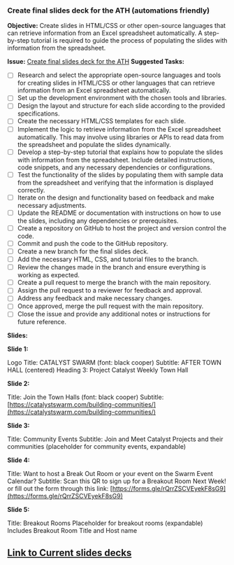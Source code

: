 ### Create final slides deck for the ATH (automations friendly)

**Objective:**
Create slides in HTML/CSS or other open-source languages that can retrieve information from an Excel spreadsheet automatically. A step-by-step tutorial is required to guide the process of populating the slides with information from the spreadsheet.

**Issue:**
[Create final slides deck for the ATH](https://github.com/swarm-press/swarm-ath-main/issues/8)
**Suggested Tasks:**

- [ ] Research and select the appropriate open-source languages and tools for creating slides in HTML/CSS or other languages that can retrieve information from an Excel spreadsheet automatically.
- [ ] Set up the development environment with the chosen tools and libraries.
- [ ] Design the layout and structure for each slide according to the provided specifications.
- [ ] Create the necessary HTML/CSS templates for each slide.
- [ ] Implement the logic to retrieve information from the Excel spreadsheet automatically. This may involve using libraries or APIs to read data from the spreadsheet and populate the slides dynamically.
- [ ] Develop a step-by-step tutorial that explains how to populate the slides with information from the spreadsheet. Include detailed instructions, code snippets, and any necessary dependencies or configurations.
- [ ] Test the functionality of the slides by populating them with sample data from the spreadsheet and verifying that the information is displayed correctly.
- [ ] Iterate on the design and functionality based on feedback and make necessary adjustments.
- [ ] Update the README or documentation with instructions on how to use the slides, including any dependencies or prerequisites.
- [ ] Create a repository on GitHub to host the project and version control the code.
- [ ] Commit and push the code to the GitHub repository.
- [ ] Create a new branch for the final slides deck.
- [ ] Add the necessary HTML, CSS, and tutorial files to the branch.
- [ ] Review the changes made in the branch and ensure everything is working as expected.
- [ ] Create a pull request to merge the branch with the main repository.
- [ ] Assign the pull request to a reviewer for feedback and approval.
- [ ] Address any feedback and make necessary changes.
- [ ] Once approved, merge the pull request with the main repository.
- [ ] Close the issue and provide any additional notes or instructions for future reference.

**Slides:**

**Slide 1:**

Logo
Title: CATALYST SWARM (font: black cooper)
Subtitle: AFTER TOWN HALL (centered)
Heading 3: Project Catalyst Weekly Town Hall

**Slide 2:**

Title: Join the Town Halls (font: black cooper)
Subtitle: [https://catalystswarm.com/building-communities/](https://catalystswarm.com/building-communities/)

**Slide 3:**

Title: Community Events
Subtitle: Join and Meet Catalyst Projects and their communities (placeholder for community events, expandable)

**Slide 4:**

Title: Want to host a Break Out Room or your event on the Swarm Event Calendar?
Subtitle: Scan this QR to sign up for a Breakout Room Next Week! or fill out the form through this link: [https://forms.gle/rQrrZSCVEyekF8sG9](https://forms.gle/rQrrZSCVEyekF8sG9)

**Slide 5:**

Title: Breakout Rooms
Placeholder for breakout rooms (expandable)
Includes Breakout Room Title and Host name


## **[Link to Current slides decks](https://docs.google.com/presentation/d/1hLpDW1UJw0va0BKSP4_BH1amq8zULb2_/edit#slide=id.g1e9d5bfa56a_2_281)**
